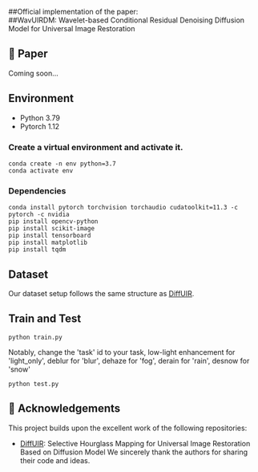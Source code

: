 ##Official implementation of the paper:  
##WavUIRDM: Wavelet-based Conditional Residual Denoising Diffusion Model for Universal Image Restoration  

## 🔗 Paper
Coming soon...

## Environment
* Python 3.79
* Pytorch 1.12

### Create a virtual environment and activate it.
```
conda create -n env python=3.7
conda activate env
```
### Dependencies

```
conda install pytorch torchvision torchaudio cudatoolkit=11.3 -c pytorch -c nvidia
pip install opencv-python
pip install scikit-image
pip install tensorboard
pip install matplotlib 
pip install tqdm
```

## Dataset
Our dataset setup follows the same structure as [DiffUIR](https://github.com/iSEE-Laboratory/DiffUIR).

## Train and Test 
```
python train.py
```
Notably, change the 'task' id  to your task, low-light enhancement for 'light_only', deblur for 'blur', dehaze for 'fog', derain for 'rain', desnow for 'snow' 
```
python test.py
```

## 🙏 Acknowledgements
This project builds upon the excellent work of the following repositories:
- [DiffUIR]([https://github.com/user/repo-name](https://github.com/iSEE-Laboratory/DiffUIR)): Selective Hourglass Mapping for Universal Image Restoration Based on Diffusion Model
We sincerely thank the authors for sharing their code and ideas.
